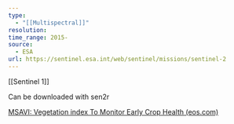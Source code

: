 ```yaml
---
type:
  - "[[Multispectral]]"
resolution: 
time_range: 2015-
source:
  - ESA
url: https://sentinel.esa.int/web/sentinel/missions/sentinel-2
---
```

[[Sentinel 1]]

Can be downloaded with sen2r

[MSAVI: Vegetation index To Monitor Early Crop Health (eos.com)](https://eos.com/industries/agriculture/msavi/#:~:text=The%20modified%20soil%2Dadjusted%20vegetation,bare%20soil%20between%20the%20seedlings.)